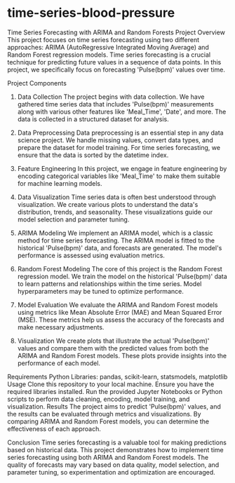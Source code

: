 # time-series-blood-pressure
Time Series Forecasting with ARIMA and Random Forests
Project Overview
This project focuses on time series forecasting using two different approaches: ARIMA (AutoRegressive Integrated Moving Average) and Random Forest regression models. Time series forecasting is a crucial technique for predicting future values in a sequence of data points. In this project, we specifically focus on forecasting 'Pulse(bpm)' values over time.

Project Components
1. Data Collection
The project begins with data collection. We have gathered time series data that includes 'Pulse(bpm)' measurements along with various other features like 'Meal_Time', 'Date', and more. The data is collected in a structured dataset for analysis.

2. Data Preprocessing
Data preprocessing is an essential step in any data science project. We handle missing values, convert data types, and prepare the dataset for model training. For time series forecasting, we ensure that the data is sorted by the datetime index.

3. Feature Engineering
In this project, we engage in feature engineering by encoding categorical variables like 'Meal_Time' to make them suitable for machine learning models.

4. Data Visualization
Time series data is often best understood through visualization. We create various plots to understand the data's distribution, trends, and seasonality. These visualizations guide our model selection and parameter tuning.

5. ARIMA Modeling
We implement an ARIMA model, which is a classic method for time series forecasting. The ARIMA model is fitted to the historical 'Pulse(bpm)' data, and forecasts are generated. The model's performance is assessed using evaluation metrics.

6. Random Forest Modeling
The core of this project is the Random Forest regression model. We train the model on the historical 'Pulse(bpm)' data to learn patterns and relationships within the time series. Model hyperparameters may be tuned to optimize performance.

7. Model Evaluation
We evaluate the ARIMA and Random Forest models using metrics like Mean Absolute Error (MAE) and Mean Squared Error (MSE). These metrics help us assess the accuracy of the forecasts and make necessary adjustments.

8. Visualization
We create plots that illustrate the actual 'Pulse(bpm)' values and compare them with the predicted values from both the ARIMA and Random Forest models. These plots provide insights into the performance of each model.

Requirements
Python
Libraries: pandas, scikit-learn, statsmodels, matplotlib
Usage
Clone this repository to your local machine.
Ensure you have the required libraries installed.
Run the provided Jupyter Notebooks or Python scripts to perform data cleaning, encoding, model training, and visualization.
Results
The project aims to predict 'Pulse(bpm)' values, and the results can be evaluated through metrics and visualizations. By comparing ARIMA and Random Forest models, you can determine the effectiveness of each approach.

Conclusion
Time series forecasting is a valuable tool for making predictions based on historical data. This project demonstrates how to implement time series forecasting using both ARIMA and Random Forest models. The quality of forecasts may vary based on data quality, model selection, and parameter tuning, so experimentation and optimization are encouraged.
